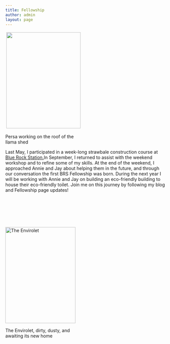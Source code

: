 ```yaml
---
title: Fellowship
author: admin
layout: page
---
```

<div id="attachment_99" class="wp-caption alignleft" style="width: 242px">
  <a href="http://fourelementsdesign.com/wp-content/uploads/2012/01/persa-on-roof1.jpg" ><img class="size-full wp-image-99  " style="margin: 3px;" title="Persa working on the roof of the llama shed" src="http://fourelementsdesign.com/wp-content/uploads/2012/01/persa-on-roof1.jpg" alt="" width="232" height="300" /></a><p class="wp-caption-text">
    Persa working on the roof of the llama shed
  </p>
</div>

Last May, I participated in a week-long strawbale construction course at <a href="http://www.bluerockstation.com" onclick="javascript:_gaq.push(['_trackEvent','outbound-article','http://www.bluerockstation.com']);" target="_blank">Blue Rock Station.</a>In September, I returned to assist with the weekend workshop and to refine some of my skills. At the end of the weekend, I approached Annie and Jay about helping them in the future, and through our conversation the first BRS Fellowship was born. During the next year I will be working with Annie and Jay on building an eco-friendly building to house their eco-friendly toilet. Join me on this journey by following my blog and Fellowship page updates!

&nbsp;

&nbsp;

&nbsp;

<div id="attachment_177" class="wp-caption aligncenter" style="width: 229px">
  <a href="http://fourelementsdesign.com/wp-content/uploads/2012/01/envirolet1.jpg" ><img class="size-medium wp-image-177 " title="The Envirolet" src="http://fourelementsdesign.com/wp-content/uploads/2012/01/envirolet1-219x300.jpg" alt="The Envirolet" width="219" height="300" /></a><p class="wp-caption-text">
    The Envirolet, dirty, dusty, and awaiting its new home
  </p>
</div>
